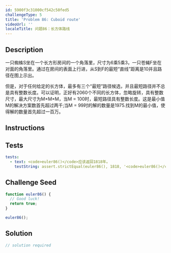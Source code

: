 ```yaml
---
id: 5900f3c31000cf542c50fed5
challengeType: 5
title: 'Problem 86: Cuboid route'
videoUrl: ''
localeTitle: 问题86：长方体路线
---
```


## Description
<section id="description">一只蜘蛛S坐在一个长方形房间的一个角落里，尺寸为6乘5乘3，一只苍蝇F坐在对面的角落里。通过在房间的表面上行进，从S到F的最短“直线”距离是10并且路径在图上示出。 <p>但是，对于任何给定的长方体，最多有三个“最短”路径候选，并且最短路径并不总是具有整数长度。可以证明，正好有2060个不同的长方体，忽略旋转，具有整数尺寸，最大尺寸为M×M×M，当M = 100时，最短路径具有整数长度。这是最小值M的解决方案数首先超过两千;当M = 99时的解的数量是1975.找到M的最小值，使得解的数量首先超过一百万。 </p></section>

## Instructions
<section id="instructions">
</section>

## Tests
<section id='tests'>

```yml
tests:
  - text: <code>euler86()</code>应该返回1818年。
    testString: assert.strictEqual(euler86(), 1818, '<code>euler86()</code> should return 1818.');

```

</section>

## Challenge Seed
<section id='challengeSeed'>

<div id='js-seed'>

```js
function euler86() {
  // Good luck!
  return true;
}

euler86();

```

</div>



</section>

## Solution
<section id='solution'>

```js
// solution required
```
</section>
